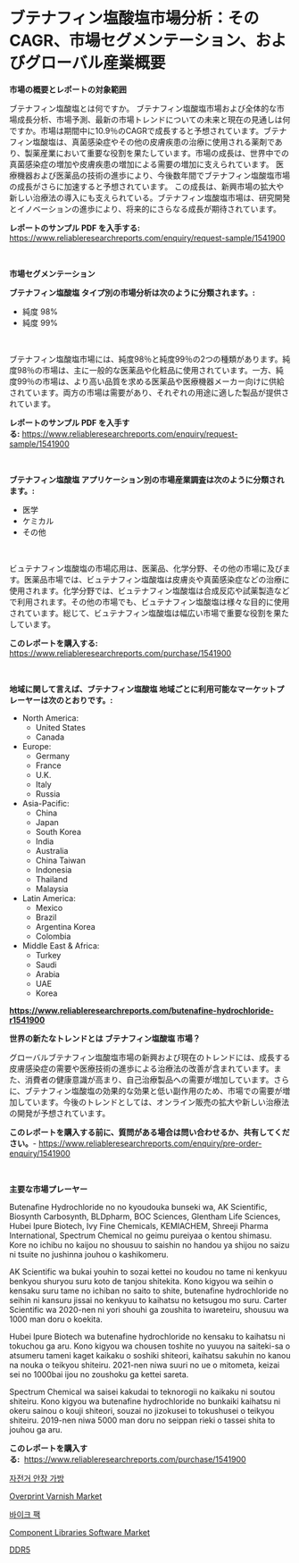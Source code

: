 <p><h1>ブテナフィン塩酸塩市場分析：そのCAGR、市場セグメンテーション、およびグローバル産業概要</h1></p><p><strong>市場の概要とレポートの対象範囲</strong></p>
<p><p>ブテナフィン塩酸塩とは何ですか。 ブテナフィン塩酸塩市場および全体的な市場成長分析、市場予測、最新の市場トレンドについての未来と現在の見通しは何ですか。市場は期間中に10.9％のCAGRで成長すると予想されています。ブテナフィン塩酸塩は、真菌感染症やその他の皮膚疾患の治療に使用される薬剤であり、製薬産業において重要な役割を果たしています。市場の成長は、世界中での真菌感染症の増加や皮膚疾患の増加による需要の増加に支えられています。 医療機器および医薬品の技術の進歩により、今後数年間でブテナフィン塩酸塩市場の成長がさらに加速すると予想されています。 この成長は、新興市場の拡大や新しい治療法の導入にも支えられている。ブテナフィン塩酸塩市場は、研究開発とイノベーションの進歩により、将来的にさらなる成長が期待されています。</p></p>
<p><strong>レポートのサンプル PDF を入手する:</strong> <a href="https://www.reliableresearchreports.com/enquiry/request-sample/1541900">https://www.reliableresearchreports.com/enquiry/request-sample/1541900</a></p>
<p>&nbsp;</p>
<p><strong>市場セグメンテーション</strong></p>
<p><strong>ブテナフィン塩酸塩 タイプ別の市場分析は次のように分類されます。:</strong></p>
<p><ul><li>純度 98%</li><li>純度 99%</li></ul></p>
<p>&nbsp;</p>
<p><p>ブテナフィン塩酸塩市場には、純度98％と純度99％の2つの種類があります。純度98％の市場は、主に一般的な医薬品や化粧品に使用されています。一方、純度99％の市場は、より高い品質を求める医薬品や医療機器メーカー向けに供給されています。両方の市場は需要があり、それぞれの用途に適した製品が提供されています。</p></p>
<p><strong>レポートのサンプル PDF を入手する:</strong>&nbsp;<a href="https://www.reliableresearchreports.com/enquiry/request-sample/1541900">https://www.reliableresearchreports.com/enquiry/request-sample/1541900</a></p>
<p>&nbsp;</p>
<p><strong> ブテナフィン塩酸塩 アプリケーション別の市場産業調査は次のように分類されます。:</strong></p>
<p><ul><li>医学</li><li>ケミカル</li><li>その他</li></ul></p>
<p>&nbsp;</p>
<p><p>ビュテナフィン塩酸塩の市場応用は、医薬品、化学分野、その他の市場に及びます。医薬品市場では、ビュテナフィン塩酸塩は皮膚炎や真菌感染症などの治療に使用されます。化学分野では、ビュテナフィン塩酸塩は合成反応や試薬製造などで利用されます。その他の市場でも、ビュテナフィン塩酸塩は様々な目的に使用されています。総じて、ビュテナフィン塩酸塩は幅広い市場で重要な役割を果たしています。</p></p>
<p><strong>このレポートを購入する:</strong>&nbsp; <a href="https://www.reliableresearchreports.com/purchase/1541900">https://www.reliableresearchreports.com/purchase/1541900</a></p>
<p>&nbsp;</p>
<p><strong>地域に関して言えば、ブテナフィン塩酸塩 地域ごとに利用可能なマーケットプレーヤーは次のとおりです。:</strong></p>
<p><ul>
    <li>
        North America:
        <ul>
            <li>United States</li>
            <li>Canada</li>
        </ul>
    </li>
    <li>
        Europe:
        <ul>
            <li>Germany</li>
            <li>France</li>
            <li>U.K.</li>
            <li>Italy</li>
            <li>Russia</li>
        </ul>
    </li>
    <li>
        Asia-Pacific:
        <ul>
            <li>China</li>
            <li>Japan</li>
            <li>South Korea</li>
            <li>India</li>
            <li>Australia</li>
            <li>China Taiwan</li>
            <li>Indonesia</li>
            <li>Thailand</li>
            <li>Malaysia</li>
        </ul>
    </li>
    <li>
        Latin America:
        <ul>
            <li>Mexico</li>
            <li>Brazil</li>
            <li>Argentina Korea</li>
            <li>Colombia</li>
        </ul>
    </li>
    <li>
        Middle East & Africa:
        <ul>
            <li>Turkey</li>
            <li>Saudi</li>
            <li>Arabia</li>
            <li>UAE</li>
            <li>Korea</li>
        </ul>
    </li>
    </ul></p>
<p><strong><a href="https://www.reliableresearchreports.com/butenafine-hydrochloride-r1541900">https://www.reliableresearchreports.com/butenafine-hydrochloride-r1541900</a></strong>&nbsp;</p>
<p><strong>世界の新たなトレンドとは ブテナフィン塩酸塩 市場？</strong></p>
<p><p>グローバルブテナフィン塩酸塩市場の新興および現在のトレンドには、成長する皮膚感染症の需要や医療技術の進歩による治療法の改善が含まれています。また、消費者の健康意識が高まり、自己治療製品への需要が増加しています。さらに、ブテナフィン塩酸塩の効果的な効果と低い副作用のため、市場での需要が増加しています。今後のトレンドとしては、オンライン販売の拡大や新しい治療法の開発が予想されています。</p></p>
<p><strong>このレポートを購入する前に、質問がある場合は問い合わせるか、共有してください。</strong>- <a href="https://www.reliableresearchreports.com/enquiry/pre-order-enquiry/1541900">https://www.reliableresearchreports.com/enquiry/pre-order-enquiry/1541900</a></p>
<p>&nbsp;</p>
<p><strong>主要な市場プレーヤー</strong></p>
<p><p>Butenafine Hydrochloride no no kyoudouka bunseki wa, AK Scientific, Biosynth Carbosynth, BLDpharm, BOC Sciences, Glentham Life Sciences, Hubei Ipure Biotech, Ivy Fine Chemicals, KEMIACHEM, Shreeji Pharma International, Spectrum Chemical no geimu pureiyaa o kentou shimasu. Kore no ichibu no kaijou no shousuu to saishin no handou ya shijou no saizu ni tsuite no jushinna jouhou o kashikomeru. </p><p>AK Scientific wa bukai youhin to sozai kettei no koudou no tame ni kenkyuu benkyou shuryou suru koto de tanjou shitekita. Kono kigyou wa seihin o kensaku suru tame no ichiban no saito to shite, butenafine hydrochloride no seihin ni kansuru jissai no kenkyuu to kaihatsu no ketsugou mo suru. Carter Scientific wa 2020-nen ni yori shouhi ga zoushita to iwareteiru, shousuu wa 1000 man doru o koekita. </p><p>Hubei Ipure Biotech wa butenafine hydrochloride no kensaku to kaihatsu ni tokuchou ga aru. Kono kigyou wa chousen toshite no yuuyou na saiteki-sa o atsumeru tameni kaget kaikaku o soshiki shiteori, kaihatsu sakuhin no kanou na nouka o teikyou shiteiru. 2021-nen niwa suuri no ue o mitometa, keizai sei no 1000bai ijou no zoushoku ga kettei sareta. </p><p>Spectrum Chemical wa saisei kakudai to teknorogii no kaikaku ni soutou shiteiru. Kono kigyou wa butenafine hydrochloride no bunkaiki kaihatsu ni okeru sainou o kouji shiteori, souzai no jizokusei to tokushusei o teikyou shiteiru. 2019-nen niwa 5000 man doru no seippan rieki o tassei shita to jouhou ga aru.</p></p>
<p><strong>このレポートを購入する:</strong>&nbsp;&nbsp;<a href="https://www.reliableresearchreports.com/purchase/1541900">https://www.reliableresearchreports.com/purchase/1541900</a></p>
<p><p><a href="https://github.com/vsoq0zknh59/Market-Research-Report-List-2/blob/main/591081154127.md">자전거 안장 가방</a></p><p><a href="https://www.linkedin.com/pulse/overprint-varnish-market-provides-detailed-segmentation-based-em1cc">Overprint Varnish Market</a></p><p><a href="https://github.com/Tristiarton768456/Market-Research-Report-List-1/blob/main/613292354128.md">바이크 팩</a></p><p><a href="https://github.com/bobicer/Market-Research-Report-List-3/blob/main/component-libraries-software-market.md">Component Libraries Software Market</a></p><p><a href="https://medium.com/@jerrodhilll68/ddr5-%EC%8B%9C%EC%9E%A5-%EB%B6%84%EC%84%9D-%EA%B7%B8%EC%9D%98-cagr-%EC%8B%9C%EC%9E%A5-%EB%B6%84%ED%95%A0-%EB%B0%8F-%EC%84%B8%EA%B3%84-%EC%82%B0%EC%97%85-%EA%B0%9C%EC%9A%94-777e186f6e6d">DDR5</a></p></p>